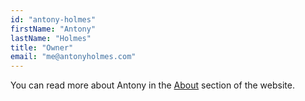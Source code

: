 ```yaml
---
id: "antony-holmes"
firstName: "Antony"
lastName: "Holmes"
title: "Owner"
email: "me@antonyholmes.com"
---
```


You can read more about Antony in the <a class="text-blue-500" href="/about">About</a> section of the website.
